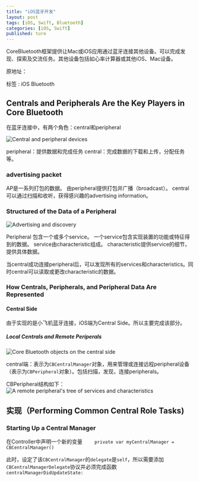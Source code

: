 ```yaml
---
title: "iOS蓝牙开发"
layout: post
tags: [iOS, Swift, Bluetooth]
categories: [iOS, Swift]
published: ture
---
```



CoreBluetooth框架提供让Mac或iOS应用通过蓝牙连接其他设备。可以完成发现、探索及交流任务。其他设备包括如心率计算器或其他iOS、Mac设备。

原地址：


标签 : iOS Bluetooth

## Centrals and Peripherals Are the Key Players in Core Bluetooth

在蓝牙连接中，有两个角色：central和peripheral

![Central and peripheral devices]({{site.postimg}}/CB1-1)

peripheral：提供数据和完成任务
central：完成数据的下载和上传，分配任务等。

### advertising packet
AP是一系列打包的数据。
由peripheral提供打包并广播（broadcast）。
central可以通过扫描和收听，获得感兴趣的advertising information。

### Structured of the Data of a Peripheral

![Advertising and discovery]({{site.postimg}}/CB1-2)

Peripheral 包含一个或多个service。
一个service包含实现装置的功能或特征得到的数据。
service由characteristic组成。
characteristic提供service的细节，提供具体数据。

当central成功连接peripheral后，可以发现所有的services和characteristics。同时central可以读取或更改characteristic的数据。

### How Centrals, Peripherals, and Peripheral Data Are Represented

#### Central Side

由于实现的是小飞机蓝牙连接，iOS端为Central Side。所以主要完成该部分。

##### Local Centrals and Remote Periperals

![Core Bluetooth objects on the central side]({{site.url}}/assets/CB1-4.png)

central端：表示为`CBCentralManager`对象，用来管理或连接远程peripheral设备（表示为`CBPeripheral`对象）。包括扫描，发现，连接peripherals。

CBPeripheral结构如下：
![A remote peripheral's tree of services and characteristics]({{site.url}}/assets/CB1-5)

## 实现（Performing Common Central Role Tasks)

### Starting Up a Central Manager

在Controller中声明一个新的变量
`    private var myCentralManager = CBCentralManager()`

此时，设定了该`CBCentralManager`的`delegate`是`self`，所以需要添加`CBCentralManagerDelegate`协议并必须完成函数` centralManagerDidUpdateState:`







